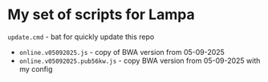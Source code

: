 # My set of scripts for Lampa

`update.cmd` - bat for quickly update this repo

* `online.v05092025.js` - copy of BWA version from 05-09-2025
* `online.v05092025.pub56kw.js` - copy BWA version from 05-09-2025 with my config

